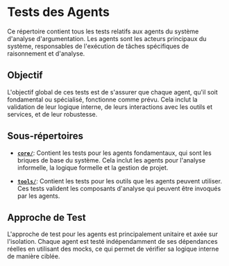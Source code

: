 # Tests des Agents

Ce répertoire contient tous les tests relatifs aux agents du système d'analyse d'argumentation. Les agents sont les acteurs principaux du système, responsables de l'exécution de tâches spécifiques de raisonnement et d'analyse.

## Objectif

L'objectif global de ces tests est de s'assurer que chaque agent, qu'il soit fondamental ou spécialisé, fonctionne comme prévu. Cela inclut la validation de leur logique interne, de leurs interactions avec les outils et services, et de leur robustesse.

## Sous-répertoires

- **[`core/`](core/README.md)**: Contient les tests pour les agents fondamentaux, qui sont les briques de base du système. Cela inclut les agents pour l'analyse informelle, la logique formelle et la gestion de projet.

- **[`tools/`](tools/README.md)**: Contient les tests pour les outils que les agents peuvent utiliser. Ces tests valident les composants d'analyse qui peuvent être invoqués par les agents.

## Approche de Test

L'approche de test pour les agents est principalement unitaire et axée sur l'isolation. Chaque agent est testé indépendamment de ses dépendances réelles en utilisant des mocks, ce qui permet de vérifier sa logique interne de manière ciblée.